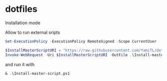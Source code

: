 # dotfiles

Installation mode

Allow to run external sripts

```powershell
Set-ExecutionPolicy -ExecutionPolicy RemoteSigned -Scope CurrentUser
```

```powershell
$InstallMasterScriptURI = "https://raw.githubusercontent.com/YamiTL/dotfiles/main/Install-master-script.ps1"
Invoke-WebRequest -Uri $InstallMasterScriptURI -OutFile .\Install-master-script.ps1
```

and run it with

```
& .\Install-master-script.ps1
```
